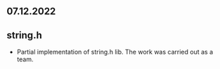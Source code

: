 ## 07.12.2022

## string.h
- Partial implementation of string.h lib. The work was carried out as a team.
